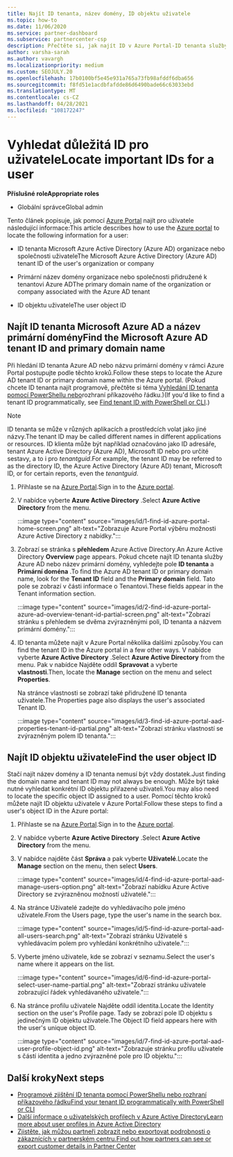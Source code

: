 ```yaml
---
title: Najít ID tenanta, název domény, ID objektu uživatele
ms.topic: how-to
ms.date: 11/06/2020
ms.service: partner-dashboard
ms.subservice: partnercenter-csp
description: Přečtěte si, jak najít ID v Azure Portal-ID tenanta služby Azure AD, název domény nebo konkrétní ID objektu uživatele v organizaci. Tyto informace vyžadují některé úlohy.
author: varsha-sarah
ms.author: vavargh
ms.localizationpriority: medium
ms.custom: SEOJULY.20
ms.openlocfilehash: 17b0100bf5e45e931a765a73fb98afddf6dba656
ms.sourcegitcommit: f8fd51e1acdbfafdde86d6490bade66c63033ebd
ms.translationtype: MT
ms.contentlocale: cs-CZ
ms.lasthandoff: 04/28/2021
ms.locfileid: "108172247"
---
```

# <a name="locate-important-ids-for-a-user"></a><span data-ttu-id="94d13-104">Vyhledat důležitá ID pro uživatele</span><span class="sxs-lookup"><span data-stu-id="94d13-104">Locate important IDs for a user</span></span>

<span data-ttu-id="94d13-105">**Příslušné role**</span><span class="sxs-lookup"><span data-stu-id="94d13-105">**Appropriate roles**</span></span>

- <span data-ttu-id="94d13-106">Globální správce</span><span class="sxs-lookup"><span data-stu-id="94d13-106">Global admin</span></span>

<span data-ttu-id="94d13-107">Tento článek popisuje, jak pomocí [Azure Portal](https://portal.azure.com/) najít pro uživatele následující informace:</span><span class="sxs-lookup"><span data-stu-id="94d13-107">This article describes how to use the [Azure portal](https://portal.azure.com/) to locate the following information for a user:</span></span>

- <span data-ttu-id="94d13-108">ID tenanta Microsoft Azure Active Directory (Azure AD) organizace nebo společnosti uživatele</span><span class="sxs-lookup"><span data-stu-id="94d13-108">The Microsoft Azure Active Directory (Azure AD) tenant ID of the user's organization or company</span></span>

- <span data-ttu-id="94d13-109">Primární název domény organizace nebo společnosti přidružené k tenantovi Azure AD</span><span class="sxs-lookup"><span data-stu-id="94d13-109">The primary domain name of the organization or company associated with the Azure AD tenant</span></span>

- <span data-ttu-id="94d13-110">ID objektu uživatele</span><span class="sxs-lookup"><span data-stu-id="94d13-110">The user object ID</span></span>

## <a name="find-the-microsoft-azure-ad-tenant-id-and-primary-domain-name"></a><span data-ttu-id="94d13-111">Najít ID tenanta Microsoft Azure AD a název primární domény</span><span class="sxs-lookup"><span data-stu-id="94d13-111">Find the Microsoft Azure AD tenant ID and primary domain name</span></span>

<span data-ttu-id="94d13-112">Při hledání ID tenanta Azure AD nebo názvu primární domény v rámci Azure Portal postupujte podle těchto kroků.</span><span class="sxs-lookup"><span data-stu-id="94d13-112">Follow these steps to locate the Azure AD tenant ID or primary domain name within the Azure portal.</span></span> <span data-ttu-id="94d13-113">(Pokud chcete ID tenanta najít programově, přečtěte si téma [Vyhledání ID tenanta pomocí PowerShellu nebo](/azure/active-directory/fundamentals/active-directory-how-to-find-tenant.md#find-tenant-id-with-powershell)rozhraní příkazového řádku.)</span><span class="sxs-lookup"><span data-stu-id="94d13-113">(If you'd like to find a tenant ID programmatically, see [Find tenant ID with PowerShell or CLI](/azure/active-directory/fundamentals/active-directory-how-to-find-tenant.md#find-tenant-id-with-powershell).)</span></span>

> [!NOTE]
> <span data-ttu-id="94d13-114">ID tenanta se může v různých aplikacích a prostředcích volat jako jiné názvy.</span><span class="sxs-lookup"><span data-stu-id="94d13-114">The tenant ID may be called different names in different applications or resources.</span></span> <span data-ttu-id="94d13-115">ID klienta může být například označováno jako ID adresáře, tenant Azure Active Directory (Azure AD), Microsoft ID nebo pro určité sestavy, a to i pro *tenantguid*.</span><span class="sxs-lookup"><span data-stu-id="94d13-115">For example, the tenant ID may be referred to as the directory ID, the Azure Active Directory (Azure AD) tenant, Microsoft ID, or for certain reports, even the *tenantguid*.</span></span>

1. <span data-ttu-id="94d13-116">Přihlaste se na [Azure Portal](https://portal.azure.com/).</span><span class="sxs-lookup"><span data-stu-id="94d13-116">Sign in to the [Azure portal](https://portal.azure.com/).</span></span>

2. <span data-ttu-id="94d13-117">V nabídce vyberte **Azure Active Directory** .</span><span class="sxs-lookup"><span data-stu-id="94d13-117">Select **Azure Active Directory** from the menu.</span></span>

   :::image type="content" source="images/id/1-find-id-azure-portal-home-screen.png" alt-text="Zobrazuje Azure Portal výběru možnosti Azure Active Directory z nabídky.":::

3. <span data-ttu-id="94d13-119">Zobrazí se stránka s **přehledem** Azure Active Directory.</span><span class="sxs-lookup"><span data-stu-id="94d13-119">An Azure Active Directory **Overview** page appears.</span></span> <span data-ttu-id="94d13-120">Pokud chcete najít ID tenanta služby Azure AD nebo název primární domény, vyhledejte pole **ID tenanta** a **Primární doména** .</span><span class="sxs-lookup"><span data-stu-id="94d13-120">To find the Azure AD tenant ID or primary domain name, look for the **Tenant ID** field and the **Primary domain** field.</span></span> <span data-ttu-id="94d13-121">Tato pole se zobrazí v části informace o Tenantovi.</span><span class="sxs-lookup"><span data-stu-id="94d13-121">These fields appear in the Tenant information section.</span></span>

   :::image type="content" source="images/id/2-find-id-azure-portal-azure-ad-overview-tenant-id-partial-screen.png" alt-text="Zobrazí stránku s přehledem se dvěma zvýrazněnými poli, ID tenanta a názvem primární domény.":::

4. <span data-ttu-id="94d13-123">ID tenanta můžete najít v Azure Portal několika dalšími způsoby.</span><span class="sxs-lookup"><span data-stu-id="94d13-123">You can find the tenant ID in the Azure portal in a few other ways.</span></span> <span data-ttu-id="94d13-124">V nabídce vyberte **Azure Active Directory** .</span><span class="sxs-lookup"><span data-stu-id="94d13-124">Select **Azure Active Directory** from the menu.</span></span> <span data-ttu-id="94d13-125">Pak v nabídce Najděte oddíl **Spravovat** a vyberte **vlastnosti**.</span><span class="sxs-lookup"><span data-stu-id="94d13-125">Then, locate the **Manage** section on the menu and select **Properties**.</span></span>

   <span data-ttu-id="94d13-126">Na stránce vlastnosti se zobrazí také přidružené ID tenanta uživatele.</span><span class="sxs-lookup"><span data-stu-id="94d13-126">The Properties page also displays the user's associated Tenant ID.</span></span>

   :::image type="content" source="images/id/3-find-id-azure-portal-aad-properties-tenant-id-partial.png" alt-text="Zobrazí stránku vlastností se zvýrazněným polem ID tenanta.":::

## <a name="find-the-user-object-id"></a><span data-ttu-id="94d13-128">Najít ID objektu uživatele</span><span class="sxs-lookup"><span data-stu-id="94d13-128">Find the user object ID</span></span>

<span data-ttu-id="94d13-129">Stačí najít název domény a ID tenanta nemusí být vždy dostatek.</span><span class="sxs-lookup"><span data-stu-id="94d13-129">Just finding the domain name and tenant ID may not always be enough.</span></span> <span data-ttu-id="94d13-130">Může být také nutné vyhledat konkrétní ID objektu přiřazené uživateli.</span><span class="sxs-lookup"><span data-stu-id="94d13-130">You may also need to locate the specific object ID assigned to a user.</span></span> <span data-ttu-id="94d13-131">Pomocí těchto kroků můžete najít ID objektu uživatele v Azure Portal:</span><span class="sxs-lookup"><span data-stu-id="94d13-131">Follow these steps to find a user's object ID in the Azure portal:</span></span>

1. <span data-ttu-id="94d13-132">Přihlaste se na [Azure Portal](https://portal.azure.com/).</span><span class="sxs-lookup"><span data-stu-id="94d13-132">Sign in to the [Azure portal](https://portal.azure.com/).</span></span>

2. <span data-ttu-id="94d13-133">V nabídce vyberte **Azure Active Directory** .</span><span class="sxs-lookup"><span data-stu-id="94d13-133">Select **Azure Active Directory** from the menu.</span></span>

3. <span data-ttu-id="94d13-134">V nabídce najděte část **Správa** a pak vyberte **Uživatelé**.</span><span class="sxs-lookup"><span data-stu-id="94d13-134">Locate the **Manage** section on the menu, then select **Users**.</span></span>

      :::image type="content" source="images/id/4-find-id-azure-portal-aad-manage-users-option.png" alt-text="Zobrazí nabídku Azure Active Directory se zvýrazněnou možností uživatelé.":::

4. <span data-ttu-id="94d13-136">Na stránce Uživatelé zadejte do vyhledávacího pole jméno uživatele.</span><span class="sxs-lookup"><span data-stu-id="94d13-136">From the Users page, type the user's name in the search box.</span></span>

      :::image type="content" source="images/id/5-find-id-azure-portal-aad-all-users-search.png" alt-text="Zobrazí stránku Uživatelé s vyhledávacím polem pro vyhledání konkrétního uživatele.":::

5. <span data-ttu-id="94d13-138">Vyberte jméno uživatele, kde se zobrazí v seznamu.</span><span class="sxs-lookup"><span data-stu-id="94d13-138">Select the user's name where it appears on the list.</span></span>  

      :::image type="content" source="images/id/6-find-id-azure-portal-select-user-name-partial.png" alt-text="Zobrazí stránku uživatele zobrazující řádek vyhledávaného uživatele.":::

6. <span data-ttu-id="94d13-140">Na stránce profilu uživatele Najděte oddíl identita.</span><span class="sxs-lookup"><span data-stu-id="94d13-140">Locate the Identity section on the user's Profile page.</span></span> <span data-ttu-id="94d13-141">Tady se zobrazí pole ID objektu s jedinečným ID objektu uživatele.</span><span class="sxs-lookup"><span data-stu-id="94d13-141">The Object ID field appears here with the user's unique object ID.</span></span>

      :::image type="content" source="images/id/7-find-id-azure-portal-aad-user-profile-object-id.png" alt-text="Zobrazuje stránku profilu uživatele s částí identita a jedno zvýrazněné pole pro ID objektu.":::

## <a name="next-steps"></a><span data-ttu-id="94d13-143">Další kroky</span><span class="sxs-lookup"><span data-stu-id="94d13-143">Next steps</span></span>

- [<span data-ttu-id="94d13-144">Programové zjištění ID tenanta pomocí PowerShellu nebo rozhraní příkazového řádku</span><span class="sxs-lookup"><span data-stu-id="94d13-144">Find your tenant ID programmatically with PowerShell or CLI</span></span>](/azure/active-directory/fundamentals/active-directory-how-to-find-tenant)
- [<span data-ttu-id="94d13-145">Další informace o uživatelských profilech v Azure Active Directory</span><span class="sxs-lookup"><span data-stu-id="94d13-145">Learn more about user profiles in Azure Active Directory</span></span>](/azure/active-directory/fundamentals/active-directory-users-profile-azure-portal)
- [<span data-ttu-id="94d13-146">Zjistěte, jak můžou partneři zobrazit nebo exportovat podrobnosti o zákaznících v partnerském centru.</span><span class="sxs-lookup"><span data-stu-id="94d13-146">Find out how partners can see or export customer details in Partner Center</span></span>](see-your-customer-list.md)

